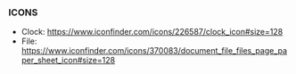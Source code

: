 
### ICONS
* Clock: https://www.iconfinder.com/icons/226587/clock_icon#size=128
* File: https://www.iconfinder.com/icons/370083/document_file_files_page_paper_sheet_icon#size=128